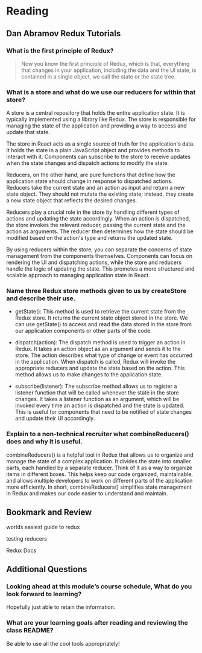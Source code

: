 # Reading
## Dan Abramov Redux Tutorials

### What is the first principle of Redux?

> Now you know the first principle of Redux, which is that, everything that changes in your application, including the data and the UI state, is contained in a single object, we call the state or the state tree.

### What is a store and what do we use our reducers for within that store?

A store is a central repository that holds the entire application state. It is typically implemented using a library like Redux. The store is responsible for managing the state of the application and providing a way to access and update that state.

The store in React acts as a single source of truth for the application's data. It holds the state in a plain JavaScript object and provides methods to interact with it. Components can subscribe to the store to receive updates when the state changes and dispatch actions to modify the state.

Reducers, on the other hand, are pure functions that define how the application state should change in response to dispatched actions. Reducers take the current state and an action as input and return a new state object. They should not mutate the existing state; instead, they create a new state object that reflects the desired changes.

Reducers play a crucial role in the store by handling different types of actions and updating the state accordingly. When an action is dispatched, the store invokes the relevant reducer, passing the current state and the action as arguments. The reducer then determines how the state should be modified based on the action's type and returns the updated state.

By using reducers within the store, you can separate the concerns of state management from the components themselves. Components can focus on rendering the UI and dispatching actions, while the store and reducers handle the logic of updating the state. This promotes a more structured and scalable approach to managing application state in React.

### Name three Redux store methods given to us by createStore and describe their use.

- getState(): This method is used to retrieve the current state from the Redux store. It returns the current state object stored in the store. We can use getState() to access and read the data stored in the store from our application components or other parts of the code.

- dispatch(action): The dispatch method is used to trigger an action in Redux. It takes an action object as an argument and sends it to the store. The action describes what type of change or event has occurred in the application. When dispatch is called, Redux will invoke the appropriate reducers and update the state based on the action. This method allows us to make changes to the application state.

- subscribe(listener): The subscribe method allows us to register a listener function that will be called whenever the state in the store changes. It takes a listener function as an argument, which will be invoked every time an action is dispatched and the state is updated. This is useful for components that need to be notified of state changes and update their UI accordingly.


### Explain to a non-technical recruiter what combineReducers() does and why it is useful.

combineReducers() is a helpful tool in Redux that allows us to organize and manage the state of a complex application. It divides the state into smaller parts, each handled by a separate reducer. Think of it as a way to organize items in different boxes. This helps keep our code organized, maintainable, and allows multiple developers to work on different parts of the application more efficiently. In short, combineReducers() simplifies state management in Redux and makes our code easier to understand and maintain.

## Bookmark and Review
worlds easiest guide to redux

testing reducers

Redux Docs

## Additional Questions
### Looking ahead at this module’s course schedule, What do you look forward to learning?

Hopefully just able to retain the information.

### What are your learning goals after reading and reviewing the class README?

Be able to use all the cool tools appropriately!